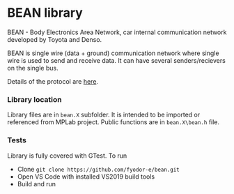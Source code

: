# BEAN library

BEAN - Body Electronics Area Network, car internal communication network developed by Toyota and Denso.

BEAN is single wire (data + ground) communication network where single wire is used to send and receive data. It can have several senders/recievers on the single bus.

Details of the protocol are [here](https://1drv.ms/f/c/ea699aaf69eed3db/EtvT7mmvmmkggOoafwAAAAABrJfiKzN1LJSXbegBQQZDRw?e=5bBzL0).

### Library location

Library files are in `bean.X` subfolder. It is intended to be imported or referenced from MPLab project.
Public functions are in `bean.X\bean.h` file.

### Tests

Library is fully covered with GTest. To run

 - Clone `git clone https://github.com/fyodor-e/bean.git`
 - Open VS Code with installed VS2019 build tools
 - Build and run
